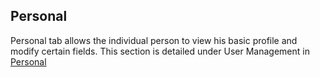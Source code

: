 ## Personal
Personal tab allows the individual person to view his basic profile and 
modify certain fields. This section is detailed under User Management 
in [Personal](../admin-guide/user-group.md)

